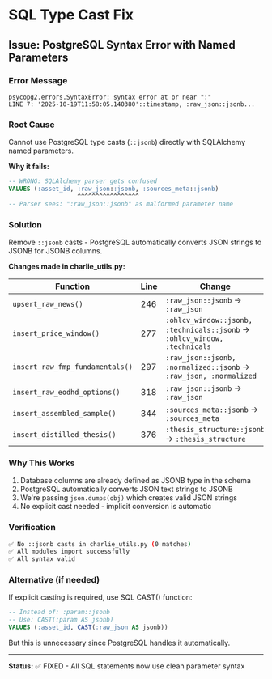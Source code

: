 # SQL Type Cast Fix

## Issue: PostgreSQL Syntax Error with Named Parameters

### Error Message
```
psycopg2.errors.SyntaxError: syntax error at or near ":"
LINE 7: '2025-10-19T11:58:05.140380'::timestamp, :raw_json::jsonb...
```

### Root Cause
Cannot use PostgreSQL type casts (`::jsonb`) directly with SQLAlchemy named parameters. 

**Why it fails:**
```sql
-- WRONG: SQLAlchemy parser gets confused
VALUES (:asset_id, :raw_json::jsonb, :sources_meta::jsonb)
                   ^^^^^^^^^^^^^^^^^
-- Parser sees: ":raw_json::jsonb" as malformed parameter name
```

### Solution
Remove `::jsonb` casts - PostgreSQL automatically converts JSON strings to JSONB for JSONB columns.

**Changes made in charlie_utils.py:**

| Function | Line | Change |
|----------|------|--------|
| `upsert_raw_news()` | 246 | `:raw_json::jsonb` → `:raw_json` |
| `insert_price_window()` | 277 | `:ohlcv_window::jsonb, :technicals::jsonb` → `:ohlcv_window, :technicals` |
| `insert_raw_fmp_fundamentals()` | 297 | `:raw_json::jsonb, :normalized::jsonb` → `:raw_json, :normalized` |
| `insert_raw_eodhd_options()` | 318 | `:raw_json::jsonb` → `:raw_json` |
| `insert_assembled_sample()` | 344 | `:sources_meta::jsonb` → `:sources_meta` |
| `insert_distilled_thesis()` | 376 | `:thesis_structure::jsonb` → `:thesis_structure` |

### Why This Works
1. Database columns are already defined as JSONB type in the schema
2. PostgreSQL automatically converts JSON text strings to JSONB
3. We're passing `json.dumps(obj)` which creates valid JSON strings
4. No explicit cast needed - implicit conversion is automatic

### Verification
```bash
✅ No ::jsonb casts in charlie_utils.py (0 matches)
✅ All modules import successfully
✅ All syntax valid
```

### Alternative (if needed)
If explicit casting is required, use SQL CAST() function:
```sql
-- Instead of: :param::jsonb
-- Use: CAST(:param AS jsonb)
VALUES (:asset_id, CAST(:raw_json AS jsonb))
```

But this is unnecessary since PostgreSQL handles it automatically.

---

**Status:** ✅ FIXED - All SQL statements now use clean parameter syntax
